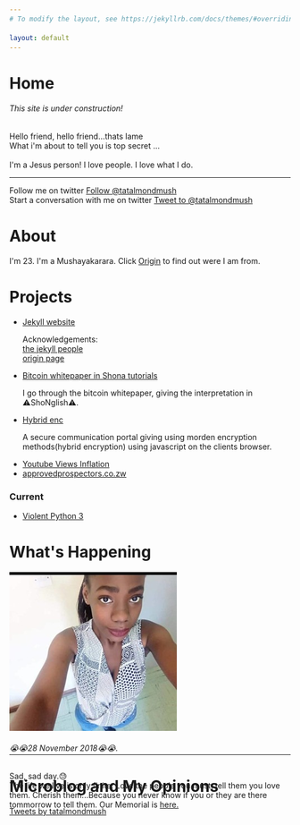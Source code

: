 ```yaml
---
# To modify the layout, see https://jekyllrb.com/docs/themes/#overriding-theme-defaults

layout: default
---
```

<link rel="stylesheet" href="https://maxcdn.bootstrapcdn.com/bootstrap/4.0.0/css/bootstrap.min.css" integrity="sha384-Gn5384xqQ1aoWXA+058RXPxPg6fy4IWvTNh0E263XmFcJlSAwiGgFAW/dAiS6JXm" crossorigin="anonymous">
<div id="home">
	<h1>Home</h1>
	<h6>This site is under construction!<br></h6> 
	<p class="homeParagraph">
		Hello friend, hello friend...thats lame<br>
		What i'm about to tell you is top secret ...<br>
		<br>I'm a Jesus person! I love people. I love what I do.<br><hr>
		Follow me on twitter <a href="https://twitter.com/tatalmondmush?ref_src=twsrc%5Etfw" class="twitter-follow-button" data-show-count="false">Follow @tatalmondmush</a><script async src="https://platform.twitter.com/widgets.js" charset="utf-8"></script><br>
		Start a conversation with me on twitter <a href="https://twitter.com/intent/tweet?screen_name=tatalmondmush&ref_src=twsrc%5Etfw" class="twitter-mention-button" data-show-count="false">Tweet to @tatalmondmush</a><script async src="https://platform.twitter.com/widgets.js" charset="utf-8"></script>		
	</p> 
</div>
<div id="about">
	<h1>About</h1>
	<div>
		<p>
			I'm 23. I'm a Mushayakarara. Click <a href="origin/origin.html" target="_blank">Origin</a> to find out were I am from.
		</p>
	</div>
</div>
<div id="projects">
	<h1>Projects</h1>
	<p>
		<ul>
			<li>
				<a href="#" onClick="alert('you are already there!')">Jekyll website</a>
				<p class="description">
					Acknowledgements: <br>
						<a href="https://jekyllrb.com/" target="_blank">the jekyll people</a><br>
						<a href="https://codepen.io/simplyhue/pen/pjEYGo" target="_blank">origin page</a>
				</p>
			</li>
			<li>
				<a href="https://www.youtube.com/channel/UCX-McTsh7vF3g9pertE4KIQ" target="_blank">Bitcoin whitepaper in Shona tutorials</a>
				<p class="description">
					I go through the bitcoin whitepaper, giving the interpretation in ⚠ShoNglish⚠.
				</p>
			</li>
			<li>
				<a href="https://github.com/evermoreg/digitalFile" target="_blank">Hybrid enc</a>
				<p class="description">
					A secure communication portal giving using morden encryption methods(hybrid encryption) using javascript on the clients browser.
				</p>
			</li>
			<li><a href="https://github.com/tatmush/Youtube-Views-Inflation" target="_blank">Youtube Views Inflation</a></li>
			<li><a href="www.approvedprospectors.co.zw" target="_blank">approvedprospectors.co.zw</a></li>
		</ul>
	</p>
	<h3>Current</h3>
	<p>
		<ul>
			<li><a href="https://github.com/tatmush/violentPython3" target="_blank">Violent Python 3</a></li>
		</ul>
	</p>
</div>
<div id="whatsHappening">
	<h1>What's Happening</h1>
	<div style="position: relative; height: 312px;">
		<img src="pictures/feli4.jpeg" alt="Feli" class="firstImage">
		<p class="feliMemorial">
			<h6>😭😭28 November 2018😭😭.</h6>Sad, sad day.😓 <br>The life we live is only finite. Love the people you must, tell them you love them. Cherish them...Because you never know if you or they are there tommorrow to tell them. Our Memorial is <a href="/memorial.html">here.</a>
		</p>
	</div>	
</div>
<hr>
<div id="twitter">
	<h1>Microblog and My Opinions</h1>
	<a class="twitter-timeline" href="https://twitter.com/tatalmondmush?ref_src=twsrc%5Etfw">Tweets by tatalmondmush</a> <script async src="https://platform.twitter.com/widgets.js" charset="utf-8"></script> 
</div>

<script src="https://code.jquery.com/jquery-3.2.1.slim.min.js" integrity="sha384-KJ3o2DKtIkvYIK3UENzmM7KCkRr/rE9/Qpg6aAZGJwFDMVNA/GpGFF93hXpG5KkN" crossorigin="anonymous"></script>
<script src="https://cdnjs.cloudflare.com/ajax/libs/popper.js/1.12.9/umd/popper.min.js" integrity="sha384-ApNbgh9B+Y1QKtv3Rn7W3mgPxhU9K/ScQsAP7hUibX39j7fakFPskvXusvfa0b4Q" crossorigin="anonymous"></script>
<script src="https://maxcdn.bootstrapcdn.com/bootstrap/4.0.0/js/bootstrap.min.js" integrity="sha384-JZR6Spejh4U02d8jOt6vLEHfe/JQGiRRSQQxSfFWpi1MquVdAyjUar5+76PVCmYl" crossorigin="anonymous"></script>
